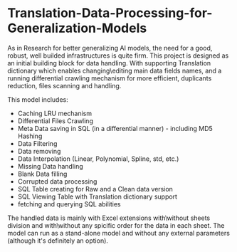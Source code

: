 # Translation-Data-Processing-for-Generalization-Models

As in Research for better generalizing AI models, the need for a good, robust, well builded infrastructures is quite firm.
This project is designed as an initial building block for data handling. With supporting Translation dictionary which enables changing\editing main data fields names, and a running differential crawling mechanism for more efficient, duplicants reduction, files scanning and handling.

This model includes: 
* Caching LRU mechanism
* Differential Files Crawling
* Meta Data saving in SQL (in a differential manner) - including MD5 Hashing
* Data Filtering
* Data removing
* Data Interpolation (Linear, Polynomial, Spline, std, etc.)
* Missing Data handling
* Blank Data filling
* Corrupted data processing
* SQL Table creating for Raw and a Clean data version
* SQL Viewing Table with Translation dictionary support
* fetching and querying SQL abilities

The handled data is mainly with Excel extensions with\without sheets division and with\without any spicific order for the data in each sheet.
The model can run as a stand-alone model and without any external parameters (although it's definitely an option).
